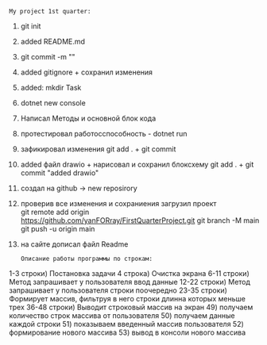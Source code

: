     My project 1st quarter:
1) git init
2) added README.md
3) git commit -m ""
4) added gitignore + сохранил изменения
5) added: mkdir Task
6) dotnet new console
7) Написал Методы и основной блок кода
8) протестировал работосспособность - dotnet run
9) зафикировал изменения git add . + git commit
10) added файл drawio + нарисовал и сохранил блоксхему  git add . + git commit "added drawio"
11) создал на github -> new reposirory
12) проверив все изменения и сохраниения загрузил проект  
git remote add origin https://github.com/yanFORray/FirstQuarterProject.git
git branch -M main
git push -u origin main
13) на сайте дописал файл Readme
 
 
        Описание работы программы по строкам:
 1-3 строки) Постановка задачи
 4 строка)  Очистка экрана
 6-11 строки) Метод запрашивает у пользователя ввод данные
 12-22 строки) Метод запрашивает у пользователя строки поочередно
 23-35 строки) Формирует массив, фильтруя в него строки длинна которых меньше трех
 36-48 строки) Выводит строковый массив на экран
 49) получаем количество строк массива от пользователя
 50) получаем данные каждой строки
 51) показываем введенный массив пользователя
 52) формирование нового массива
 53) вывод в консоли нового массива

